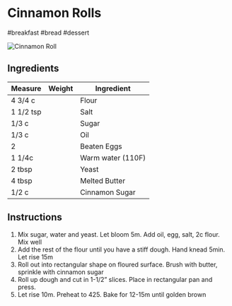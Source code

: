 # Cinnamon Rolls

#breakfast #bread #dessert

![Cinnamon Roll](/img/recipes/cinnamonRolls.jpeg)

## Ingredients

Measure | Weight | Ingredient
--------|--------|-----------
4 3/4 c | | Flour
1 1/2 tsp | | Salt
1/3 c | | Sugar
1/3 c | | Oil
2 | | Beaten Eggs
1 1/4c | | Warm water (110F)
2 tbsp | | Yeast
4 tbsp | | Melted Butter
1/2 c | | Cinnamon Sugar


## Instructions

1. Mix sugar, water and yeast. Let bloom 5m. Add oil, egg, salt, 2c flour. Mix well
2. Add the rest of the flour until you have a stiff dough. Hand knead 5min. Let rise 15m
3. Roll out into rectangular shape on floured surface. Brush with butter, sprinkle with cinnamon sugar
4. Roll up dough and cut in 1-1/2” slices. Place in rectangular pan and press.
5. Let rise 10m. Preheat to 425. Bake for 12-15m until golden brown
